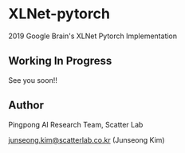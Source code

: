 # XLNet-pytorch
2019 Google Brain's XLNet Pytorch Implementation

## Working In Progress
See you soon!!

## Author
Pingpong AI Research Team, Scatter Lab

junseong.kim@scatterlab.co.kr (Junseong Kim)
